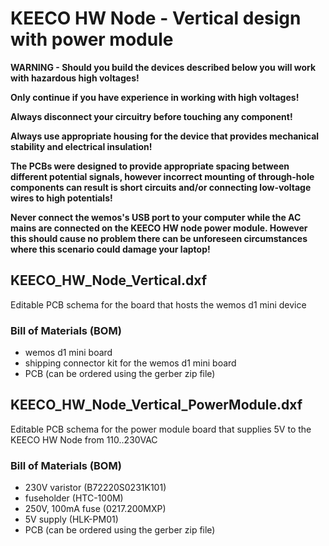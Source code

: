 # KEECO HW Node - Vertical design with power module

**WARNING - Should you build the devices described below you will work with hazardous high voltages!**

**Only continue if you have experience in working with high voltages!** 

**Always disconnect your circuitry before touching any component!** 

**Always use appropriate housing for the device that provides mechanical stability and electrical insulation!**

**The PCBs were designed to provide appropriate spacing between different potential signals, however incorrect mounting of through-hole components can result is short circuits and/or connecting low-voltage wires to high potentials!**

**Never connect the wemos's USB port to your computer while the AC mains are connected on the KEECO HW node power module. However this should cause no problem there can be unforeseen circumstances where this scenario could damage your laptop!**


## KEECO_HW_Node_Vertical.dxf
Editable PCB schema for the board that hosts the wemos d1 mini device


### Bill of Materials (BOM)
- wemos d1 mini board
- shipping connector kit for the wemos d1 mini board
- PCB (can be ordered using the gerber zip file)



## KEECO_HW_Node_Vertical_PowerModule.dxf
Editable PCB schema for the power module board that supplies 5V to the KEECO HW Node from 110..230VAC


### Bill of Materials (BOM)
- 230V varistor (B72220S0231K101)
- fuseholder (HTC-100M)
- 250V, 100mA fuse (0217.200MXP)
- 5V supply (HLK-PM01)
- PCB (can be ordered using the gerber zip file) 
